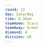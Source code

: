 ```yaml
---
round: 13
day: Saturday
time: 8.30am
teamHome: Stars
teamAway: Green
diamond: 4
division: U8
---
```

